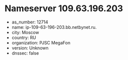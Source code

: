 # Nameserver 109.63.196.203

* as_number: 12714
* name: ip-109-63-196-203.bb.netbynet.ru.
* city: Moscow
* country: RU
* organization: PJSC MegaFon
* version: Unknown
* dnssec: false
